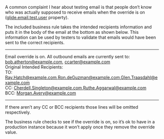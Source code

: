 A common complaint I hear about testing email is that people don’t know who was actually supposed to receive emails when the override is on ([glide.email.test.user](https://docs.servicenow.com/bundle/rome-servicenow-platform/page/administer/reference-pages/reference/r_OutboundMailConfiguration.html) property).

The included business rule takes the intended recipients information and puts it in the body of the email at the bottom as shown below. This information can be used by testers to validate that emails would have been sent to the correct recipients.

*****
Email override is on. All outbound emails are currently sent to: bob.atherton@example.com, ccarter@example.com</br>
Original Intended Recipients:</br>
TO: Ray.Hatch@example.com,Ron.deGuzman@example.com,Glen.Traasdahl@example.com</br>
CC: Cherdell.Singleton@example.com,Ruthe.Aggarwal@example.com</br>
BCC: Morgan.Avery@example.com</br>
*****

If there aren’t any CC or BCC recipients those lines will be omitted respectively.

The business rule checks to see if the override is on, so it’s ok to have in a production instance because it won’t apply once they remove the override value.
